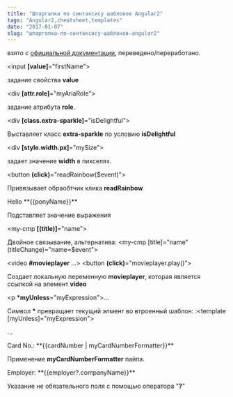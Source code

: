 ```yaml
---
title: "Шпаргалка по синтаксису шаблонов Angular2"
tags: "Angular2,cheatsheet,templates"
date: "2017-01-07"
slug: "шпаргалка-по-синтаксису-шаблонов-angular2"
---
```


взято с [официальной документации](https://angular.io/docs/ts/latest/guide/cheatsheet.html), переведено/переработано.

<input **[value]**\="firstName">

задание свойства **value**

<div **[attr.role]**\="myAriaRole">

задание атрибута **role**.

<div **[class.extra-sparkle]**\="isDelightful">

Выставляет класс **extra-sparkle** по условию **isDelightful**

<div **[style.width.px]**\="mySize">

задает значение **width** в пикселях.

<button **(click)**\="readRainbow($event)">

Привязывает обраобтчик клика **readRainbow**

<p>Hello **{{ponyName}}**</p> <div title="Hello **{{ponyName}}**">

Подставляет значение выражения

<my-cmp **[(title)]**\="name">

Двойное связывание, альтернатива: <my-cmp [title]="name" (titleChange)="name=$event">

<video **#movieplayer** ...> <button **(click)**\="movieplayer.play()"> </video>

Создает локальную переменную **movieplayer**, которая является ссылкой на элемент **video**

<p **\*myUnless**\="myExpression">...</p>

Символ **\*** превращает текущий элмент во втроенный шаблон: :<template [myUnless]="myExpression"><p>...</p></template>

<p>Card No.: **{{cardNumber | myCardNumberFormatter}}**</p>

Применение **myCardNumberFormatter** пайпа.

<p>Employer: **{{employer?.companyName}}**</p>

Указание не обязательного поля с помощью оператора "**?**"

